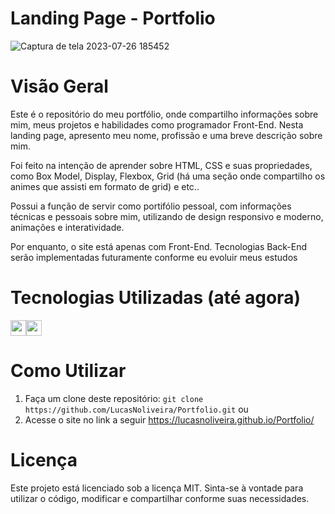 # Landing Page - Portfolio
![Captura de tela 2023-07-26 185452](https://github.com/LucasNoliveira/Portfolio/assets/83134855/cd9b1d29-a060-4d76-8840-094804bea2f5)


# Visão Geral
Este é o repositório do meu portfólio, onde compartilho informações sobre mim, meus projetos e habilidades como programador Front-End. Nesta landing page, apresento meu nome, profissão e uma breve descrição sobre mim.

Foi feito na intenção de aprender sobre HTML, CSS e suas propriedades, como Box Model, Display, Flexbox, Grid (há uma seção onde compartilho os animes que assisti em formato de grid) e etc..



Possui a função de servir como portifólio pessoal, com informações técnicas e pessoais sobre mim, utilizando de design responsivo e moderno, animações e interatividade.

Por enquanto, o site está apenas com Front-End. Tecnologias Back-End serão implementadas futuramente conforme eu evoluir meus estudos

# Tecnologias Utilizadas (até agora)
<div style="display: flex; flex-wrap: wrap;">
  <img height="25em" src="https://img.shields.io/badge/HTML5-E34F26?style=for-the-badge&logo=html5&logoColor=white" />
  <img height="25em" src="https://img.shields.io/badge/CSS3-1572B6?style=for-the-badge&logo=css3&logoColor=white" />
</div>

# Como Utilizar
1. Faça um clone deste repositório:
` git clone https://github.com/LucasNoliveira/Portfolio.git `
ou
2. Acesse o site no link a seguir https://lucasnoliveira.github.io/Portfolio/

# Licença
Este projeto está licenciado sob a licença MIT. Sinta-se à vontade para utilizar o código, modificar e compartilhar conforme suas necessidades.

